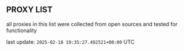 ## PROXY LIST

all proxies in this list were collected from open sources and tested for functionality

last update: `2025-02-18 19:35:27.492521+00:00` UTC